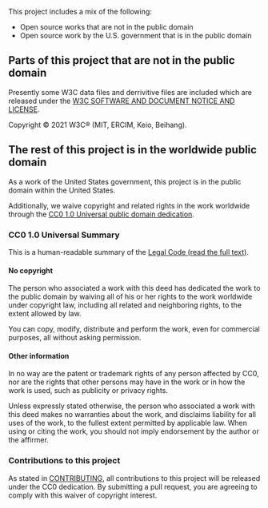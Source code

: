 This project includes a mix of the following:

- Open source works that are not in the public domain
- Open source work by the U.S. government that is in the public domain

## Parts of this project that are not in the public domain

Presently some W3C data files and derrivitive files are included which are released under the [W3C SOFTWARE AND DOCUMENT NOTICE AND LICENSE](https://www.w3.org/Consortium/Legal/2015/copyright-software-and-document).

Copyright © 2021 W3C® (MIT, ERCIM, Keio, Beihang).

## The rest of this project is in the worldwide public domain

As a work of the United States government, this project is in the public domain within the United States.

Additionally, we waive copyright and related rights in the work worldwide through the [CC0 1.0 Universal public domain dedication](https://creativecommons.org/publicdomain/zero/1.0/).

### CC0 1.0 Universal Summary

This is a human-readable summary of the
[Legal Code (read the full text)](https://creativecommons.org/publicdomain/zero/1.0/legalcode).

#### No copyright

The person who associated a work with this deed has dedicated the work to the public domain by waiving all of his or her rights to the work worldwide under copyright law, including all related and neighboring rights, to the extent allowed by law.

You can copy, modify, distribute and perform the work, even for commercial purposes, all without asking permission.

#### Other information

In no way are the patent or trademark rights of any person affected by CC0, nor are the rights that other persons may have in the work or in how the work is used, such as publicity or privacy rights.

Unless expressly stated otherwise, the person who associated a work with this deed makes no warranties about the work, and disclaims liability for all uses of the work, to the fullest extent permitted by applicable law. When using or citing the work, you should not imply endorsement by the author or the affirmer.

### Contributions to this project

As stated in [CONTRIBUTING](CONTRIBUTING.md), all contributions to this project will be released under the CC0 dedication. By submitting a pull request, you are agreeing to comply with this waiver of copyright interest.
